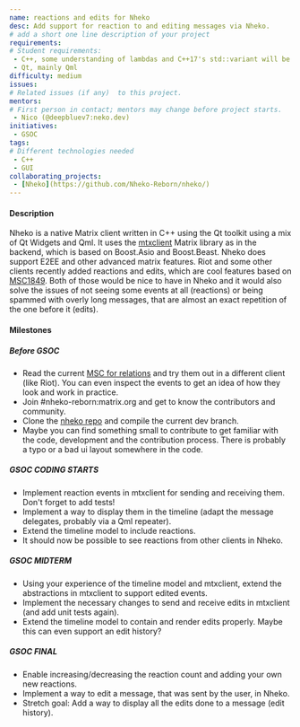 ```yaml
---
name: reactions and edits for Nheko
desc: Add support for reaction to and editing messages via Nheko.
# add a short one line description of your project
requirements:
# Student requirements:
 - C++, some understanding of lambdas and C++17's std::variant will be beneficial
 - Qt, mainly Qml
difficulty: medium
issues:
# Related issues (if any)  to this project.
mentors:
# First person in contact; mentors may change before project starts.
 - Nico (@deepbluev7:neko.dev)
initiatives:
 - GSOC
tags:
# Different technologies needed
 - C++
 - GUI
collaborating_projects:
 - [Nheko](https://github.com/Nheko-Reborn/nheko/)
---
```


#### Description

Nheko is a native Matrix client written in C++ using the Qt toolkit using a mix of Qt Widgets and Qml. It uses the [mtxclient](https://github.com/Nheko-Reborn/mtxclient) Matrix
library as in the backend, which is based on Boost.Asio and Boost.Beast. Nheko does support E2EE and other advanced matrix features. Riot and some other clients recently added
reactions and edits, which are cool features based on [MSC1849](https://github.com/matrix-org/matrix-doc/pull/1849). Both of those would be nice to have in Nheko and it would also
solve the issues of not seeing some events at all (reactions) or being spammed with overly long messages, that are almost an exact repetition of the one before it (edits).

#### Milestones

##### Before GSOC

* Read the current [MSC for relations](https://github.com/matrix-org/matrix-doc/pull/1849) and try them out in a different client (like Riot). You can even inspect the events to get
    an idea of how they look and work in practice.
* Join #nheko-reborn:matrix.org and get to know the contributors and community.
* Clone the [nheko repo](https://github.com/Nheko-Reborn/nheko/) and compile the current dev branch.
* Maybe you can find something small to contribute to get familiar with the code, development and the contribution process. There is probably a typo or a bad ui layout somewhere in the
    code.

##### GSOC CODING STARTS

* Implement reaction events in mtxclient for sending and receiving them. Don't forget to add tests!
* Implement a way to display them in the timeline (adapt the message delegates, probably via a Qml repeater).
* Extend the timeline model to include reactions.
* It should now be possible to see reactions from other clients in Nheko.

##### GSOC MIDTERM

* Using your experience of the timeline model and mtxclient, extend the abstractions in mtxclient to support edited events.
* Implement the necessary changes to send and receive edits in mtxclient (and add unit tests again).
* Extend the timeline model to contain and render edits properly. Maybe this can even support an edit history?

##### GSOC FINAL

* Enable increasing/decreasing the reaction count and adding your own new reactions.
* Implement a way to edit a message, that was sent by the user, in Nheko.
* Stretch goal: Add a way to display all the edits done to a message (edit history).
